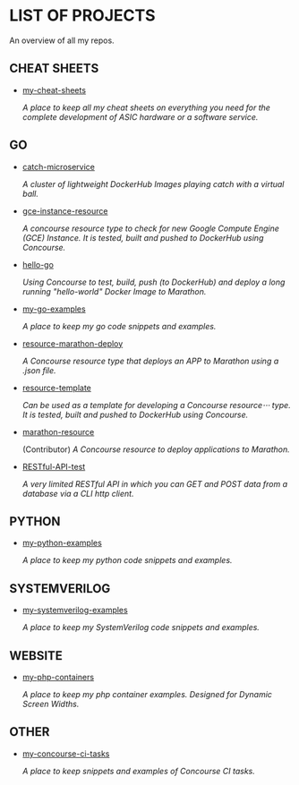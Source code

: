 # LIST OF PROJECTS

An overview of all my repos.

## CHEAT SHEETS

* [my-cheat-sheets](https://jeffdecola.github.io/my-cheat-sheets/)

  _A place to keep all my cheat sheets
  on everything you need for the complete development of
  ASIC hardware or a software service._

## GO

* [catch-microservice](https://jeffdecola.github.io/catch-microservice/)

   _A cluster of lightweight DockerHub Images playing catch with a
   virtual ball._

* [gce-instance-resource](https://jeffdecola.github.io/gce-instance-resouce/)

  _A concourse resource type to check for new
  Google Compute Engine (GCE) Instance. It is tested, built and pushed to
  DockerHub using Concourse._

* [hello-go](https://jeffdecola.github.io/hello-go/)

  _Using Concourse to test, build, push (to DockerHub) and
  deploy a long running "hello-world" Docker Image to Marathon._

* [my-go-examples](https://jeffdecola.github.io/my-go-examples/)

   _A place to keep my go code snippets and
   examples._

* [resource-marathon-deploy](https://jeffdecola.github.io/resource-marathon-deploy/)

   _A Concourse resource type that deploys an APP to Marathon
   using a .json file._

* [resource-template](https://jeffdecola.github.io/resource-template/)

   _Can be used as a template for developing a Concourse resource⋅⋅⋅
   type. It is tested, built and pushed to DockerHub using Concourse._

* [marathon-resource](https://github.com/ckaznocha/marathon-resource/)

   (Contributor) _A Concourse resource to deploy applications to Marathon._

* [RESTful-API-test](https://jeffdecola.github.io/RESTful-API-test/)

   _A very limited RESTful API in which you can GET
   and POST data from a database via a CLI http client._

## PYTHON

* [my-python-examples](https://jeffdecola.github.io/my-python-examples/)

  _A place to keep my python code snippets and examples._

## SYSTEMVERILOG

* [my-systemverilog-examples](https://jeffdecola.github.io/my-systemverilog-examples/)

  _A place to keep my SystemVerilog code snippets and examples._

## WEBSITE

* [my-php-containers](https://jeffdecola.github.io/my-php-containers/)

  _A place to keep my php container examples.
   Designed for Dynamic Screen Widths._

## OTHER

* [my-concourse-ci-tasks](https://jeffdecola.github.io/my-concourse-ci-tasks/)

   _A place to keep snippets and examples of Concourse CI tasks._
